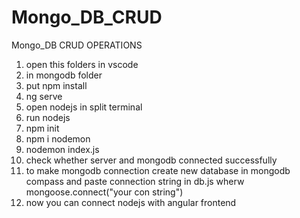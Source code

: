 # Mongo_DB_CRUD
Mongo_DB CRUD OPERATIONS
1) open this folders in vscode
2) in mongodb folder
3) put npm install
4) ng serve
5) open nodejs in split terminal
6) run nodejs
7) npm init
8) npm i nodemon
9) nodemon index.js
10) check whether server and mongodb connected successfully
11) to make mongodb connection create new database in mongodb compass and paste connection string in db.js wherw mongoose.connect("your con string")
12) now you can connect nodejs with angular frontend
